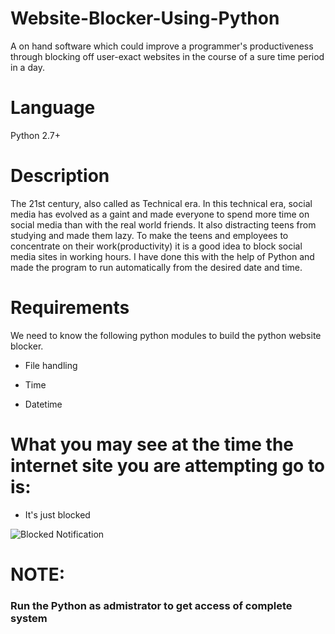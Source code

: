 # Website-Blocker-Using-Python
A on hand software which could improve a programmer's productiveness through blocking off user-exact websites in the course of a sure time period in a day.

# Language
Python 2.7+

# Description
The 21st century, also called as Technical era. In this technical era, social media has evolved as a gaint and made everyone to spend more time on social media than with the real world friends. It also distracting teens from studying and made them lazy. To make the teens and employees to concentrate on their work(productivity) it is a good idea to block social media sites in working hours. I have done this with the help of Python and made the program to run automatically from the desired date and time.

# Requirements
We need to know the following python modules to build the python website blocker.

 - File handling 
    
 - Time
    
 - Datetime
    
 # What you may see at the time the internet site you are attempting go to is:
   - It's just blocked

![Blocked Notification](https://user-images.githubusercontent.com/76250835/103396228-d7e56280-4ae6-11eb-821e-24e6d59b745c.png)

# NOTE:
### Run the Python as admistrator to get access of complete system
